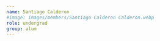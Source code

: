 ```yaml
---
name: Santiago Calderon
#image: images/members/Santiago Calderon Calderon.webp
role: undergrad
group: alum
---
```

